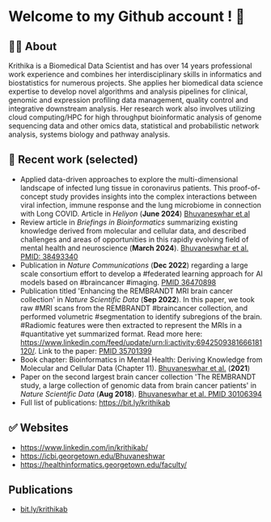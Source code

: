 # Welcome to my Github account !  👋

## 🙋‍♀️ About 

Krithika is a Biomedical Data Scientist and has over 14 years professional work experience and combines her interdisciplinary skills in informatics and biostatistics for numerous projects. She applies her biomedical data science expertise to develop novel algorithms and analysis pipelines for clinical, genomic and expression profiling data management, quality control and integrative downstream analysis. Her research work also involves utilizing cloud computing/HPC for high throughput bioinformatic analysis of genome sequencing data and other omics data, statistical and probabilistic network analysis, systems biology and pathway analysis. 

## 🌈 Recent work (selected)

* Applied data-driven approaches to explore the multi-dimensional landscape of infected lung tissue in coronavirus patients. This proof-of-concept study provides insights into the complex interactions between viral infection, immune response and the lung microbiome in connection with Long COVID. Article in *Heliyon* (**June 2024**) [Bhuvaneswhar et al](https://www.sciencedirect.com/science/article/pii/S2405844024088030)
* Review article in *Briefings in Bioinformatics* summarizing existing knowledge derived from molecular and cellular data, and described challenges and areas of opportunities in this rapidly evolving field of mental health and neuroscience (**March 2024**). [Bhuvaneswhar et al. PMID: 38493340](https://www.linkedin.com/posts/krithikab_mentalhealth-neuroscience-bioinformatics-activity-7179443723108274180-OppK?utm_source=share&utm_medium=member_desktop)
* Publication in *Nature Communications* (**Dec 2022**) regarding a large scale consortium effort to develop a #federated learning approach for AI models based on #braincancer #imaging. [PMID 36470898](https://www.linkedin.com/feed/update/urn:li:activity:7005624780414480384/)
* Publication titled 'Enhancing the REMBRANDT MRI brain cancer collection' in *Nature Scientific Data* (**Sep 2022**). In this paper, we took raw #MRI scans from the REMBRANDT #braincancer collection, and performed volumetric #segmentation to identify subregions of the brain. #Radiomic features were then extracted to represent the MRIs in a #quantitative yet summarized format.  Read more here: https://www.linkedin.com/feed/update/urn:li:activity:6942509381666181120/. Link to the paper: [PMID 35701399](https://rdcu.be/cPDb)
* Book chapter: Bioinformatics in Mental Health: Deriving Knowledge from Molecular and Cellular Data (Chapter 11). [Bhuvaneswhar et al.](https://www.springer.com/gp/book/9783030) (**2021**)
* Paper on the second largest brain cancer collection 'The REMBRANDT study, a large collection of genomic data from brain cancer patients' in *Nature Scientific Data* (**Aug 2018**). [Bhuvaneswhar et al. PMID 30106394](https://www.nature.com/articles/sdata2018158)
* Full list of publications: https://bit.ly/krithikab

## ✅ Websites 

* https://www.linkedin.com/in/krithikab/
* https://icbi.georgetown.edu/Bhuvaneshwar
* https://healthinformatics.georgetown.edu/faculty/

## Publications
* [bit.ly/krithikab](https://bit.ly/krithikab)
